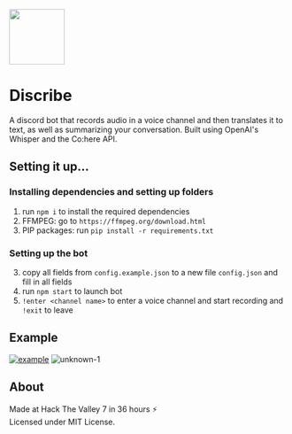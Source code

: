 <img src="https://user-images.githubusercontent.com/62484135/196019119-12338de8-dd45-47db-8658-115ad5b068e1.png" width="100" height="100" />

# Discribe
A discord bot that records audio in a voice channel and then translates it to text, as well as summarizing your conversation. Built using OpenAI's Whisper and the Co:here API.

## Setting it up...

### Installing dependencies and setting up folders
1. run ``npm i`` to install the required dependencies
2. FFMPEG: go to ``https://ffmpeg.org/download.html``
3. PIP packages: run ``pip install -r requirements.txt``

### Setting up the bot
3. copy all fields from ``config.example.json`` to a new file ``config.json`` and fill in all fields
4. run ``npm start`` to launch bot
5. ``!enter <channel name>`` to enter a voice channel and start recording and ``!exit`` to leave


## Example
[![example](https://user-images.githubusercontent.com/62484135/196019119-12338de8-dd45-47db-8658-115ad5b068e1.png)](https://user-images.githubusercontent.com/62484135/196019009-e1378363-3615-425f-b93b-e6c5e6a654c0.mp4)
![unknown-1](https://user-images.githubusercontent.com/54761690/196018554-1c7e3617-edf9-4925-9ca5-7ed2149444cc.png)

## About
Made at Hack The Valley 7 in 36 hours ⚡ <br />
Licensed under MIT License.
